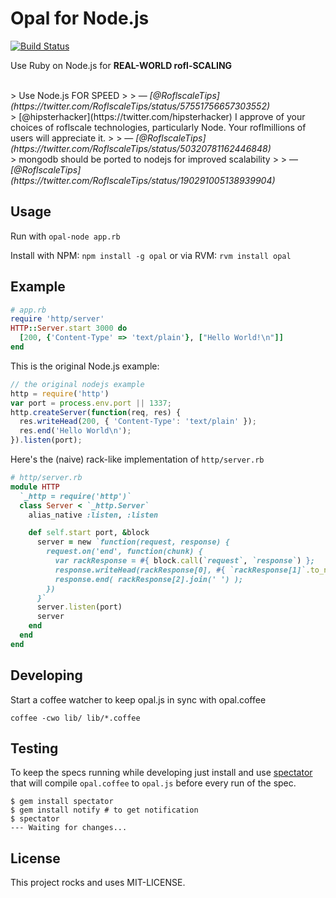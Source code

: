 # Opal for Node.js

[![Build Status](https://secure.travis-ci.org/elia/opal-node.png)](http://travis-ci.org/elia/opal-node)

Use Ruby on Node.js for **REAL-WORLD rofl-SCALING**

<br>
> Use Node.js FOR SPEED
>
> — <cite>[@RoflscaleTips](https://twitter.com/RoflscaleTips/status/57551756657303552)</cite>


<br>
> [@hipsterhacker](https://twitter.com/hipsterhacker) I approve of your choices of roflscale technologies, particularly Node. Your roflmillions of users will appreciate it.
>
> — <cite>[@RoflscaleTips](https://twitter.com/RoflscaleTips/status/50320781162446848)</cite>

<br>
> mongodb should be ported to nodejs for improved scalability
>
> — <cite>[@RoflscaleTips](https://twitter.com/RoflscaleTips/status/190291005138939904)</cite>




## Usage

Run with `opal-node app.rb`

Install with NPM: `npm install -g opal`
or via RVM: `rvm install opal`


## Example


```ruby
# app.rb
require 'http/server'
HTTP::Server.start 3000 do
  [200, {'Content-Type' => 'text/plain'}, ["Hello World!\n"]]
end
```

This is the original Node.js example:

```js
// the original nodejs example
http = require('http')
var port = process.env.port || 1337;
http.createServer(function(req, res) {
  res.writeHead(200, { 'Content-Type': 'text/plain' });
  res.end('Hello World\n');
}).listen(port);
```


Here's the (naive) rack-like implementation of `http/server.rb`

```ruby
# http/server.rb
module HTTP
  `_http = require('http')`
  class Server < `_http.Server`
    alias_native :listen, :listen

    def self.start port, &block
      server = new `function(request, response) {
        request.on('end', function(chunk) {
          var rackResponse = #{ block.call(`request`, `response`) };
          response.writeHead(rackResponse[0], #{ `rackResponse[1]`.to_native });
          response.end( rackResponse[2].join(' ') );
        })
      }`
      server.listen(port)
      server
    end
  end
end
```


## Developing

Start a coffee watcher to keep opal.js in sync with opal.coffee

    coffee -cwo lib/ lib/*.coffee


## Testing

To keep the specs running while developing just install and use [spectator](https://github.com/elia/spectator#readme)
that will compile `opal.coffee` to `opal.js` before every run of the spec.

	$ gem install spectator
	$ gem install notify # to get notification
	$ spectator
	--- Waiting for changes...



## License

This project rocks and uses MIT-LICENSE.
